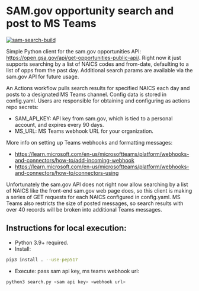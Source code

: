 # SAM.gov opportunity search and post to MS Teams
[![sam-search-build](https://github.com/MindPetalSoftwareSolutions/sam-search/actions/workflows/sam-search-build.yaml/badge.svg)](https://github.com/MindPetalSoftwareSolutions/sam-search/actions/workflows/sam-search-build.yaml)

Simple Python client for the sam.gov opportunities API: https://open.gsa.gov/api/get-opportunities-public-api/. Right now it just supports searching by a list of NAICS codes and from-date, defaulting to a list of opps from the past day. Additional search params are available via the sam.gov API for future usage.

An Actions workflow pulls search results for specified NAICS each day and posts to a designated MS Teams channel. Config data is stored in config.yaml. Users are responsible for obtaining and configuring as actions repo secrets:
- SAM_API_KEY: API key from sam.gov, which is tied to a personal account, and expires every 90 days.
- MS_URL: MS Teams webhook URL for your organization.

More info on setting up Teams webhooks and formatting messages:
- https://learn.microsoft.com/en-us/microsoftteams/platform/webhooks-and-connectors/how-to/add-incoming-webhook
- https://learn.microsoft.com/en-us/microsoftteams/platform/webhooks-and-connectors/how-to/connectors-using

Unfortunately the sam.gov API does not right now allow searching by a list of NAICS like the front-end sam.gov web page does, so this client is making a series of GET requests for each NAICS configured in config.yaml. MS Teams also restricts the size of posted messages, so search results with over 40 records will be broken into additional Teams messages.

## Instructions for local execution:

- Python 3.9+ required.
- Install:

```sh
pip3 install . --use-pep517
```

- Execute: pass sam api key, ms teams webhook url:

```sh
python3 search.py <sam api key> <webhook url>
```
